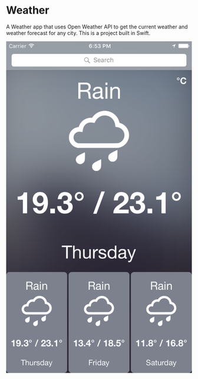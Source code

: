 # Weather
A Weather app that uses Open Weather API to get the current weather and weather forecast for any city.
This is a project built in Swift.

![ScreenShot](https://github.com/juanpablofernandez/Weather/blob/master/img.png)
